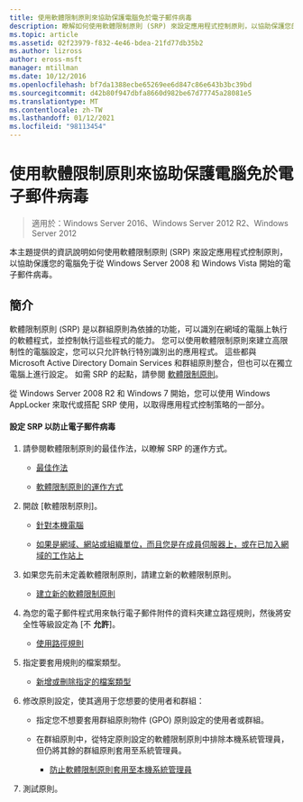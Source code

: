 ```yaml
---
title: 使用軟體限制原則來協助保護電腦免於電子郵件病毒
description: 瞭解如何使用軟體限制原則 (SRP) 來設定應用程式控制原則，以協助保護您的電腦免于從 Windows Server 2008 和 Windows Vista 開始的電子郵件病毒。
ms.topic: article
ms.assetid: 02f23979-f832-4e46-bdea-21fd77db35b2
ms.author: lizross
author: eross-msft
manager: mtillman
ms.date: 10/12/2016
ms.openlocfilehash: bf7da1388ecbe65269ee6d847c86e643b3bc39bd
ms.sourcegitcommit: d42b80f947dbfa8660d982be67d77745a28081e5
ms.translationtype: MT
ms.contentlocale: zh-TW
ms.lasthandoff: 01/12/2021
ms.locfileid: "98113454"
---
```

# <a name="use-software-restriction-policies-to-help-protect-your-computer-against-an-email-virus"></a>使用軟體限制原則來協助保護電腦免於電子郵件病毒

>適用於：Windows Server 2016、Windows Server 2012 R2、Windows Server 2012

本主題提供的資訊說明如何使用軟體限制原則 (SRP) 來設定應用程式控制原則，以協助保護您的電腦免于從 Windows Server 2008 和 Windows Vista 開始的電子郵件病毒。

## <a name="introduction"></a>簡介
軟體限制原則 (SRP) 是以群組原則為依據的功能，可以識別在網域的電腦上執行的軟體程式，並控制執行這些程式的能力。 您可以使用軟體限制原則來建立高限制性的電腦設定，您可以只允許執行特別識別出的應用程式。 這些都與 Microsoft Active Directory Domain Services 和群組原則整合，但也可以在獨立電腦上進行設定。 如需 SRP 的起點，請參閱 [軟體限制原則](software-restriction-policies.md)。

從 Windows Server 2008 R2 和 Windows 7 開始，您可以使用 Windows AppLocker 來取代或搭配 SRP 使用，以取得應用程式控制策略的一部分。

#### <a name="configure-srp-to-help-protect-against-an-e-mail-virus"></a>設定 SRP 以防止電子郵件病毒

1.  請參閱軟體限制原則的最佳作法，以瞭解 SRP 的運作方式。

    -   [最佳作法](software-restriction-policies-technical-overview.md#BKMK_Best_Practices)

    -   [軟體限制原則的運作方式](/previous-versions/windows/it-pro/windows-server-2003/cc786941(v=ws.10))

2.  開啟 [軟體限制原則]。

    -   [針對本機電腦](administer-software-restriction-policies.md#BKMK_1)

    -   [如果是網域、網站或組織單位，而且您是在成員伺服器上，或在已加入網域的工作站上](administer-software-restriction-policies.md#BKMK_2)

3.  如果您先前未定義軟體限制原則，請建立新的軟體限制原則。

    -   [建立新的軟體限制原則](administer-software-restriction-policies.md#BKMK_Create_SRP)

4.  為您的電子郵件程式用來執行電子郵件附件的資料夾建立路徑規則，然後將安全性等級設定為 [不 **允許**]。

    -   [使用路徑規則](work-with-software-restriction-policies-rules.md#BKMK_Path_Rules)

5.  指定要套用規則的檔案類型。

    -   [新增或刪除指定的檔案類型](administer-software-restriction-policies.md#BKMK_Add_Del)

6.  修改原則設定，使其適用于您想要的使用者和群組：

    -   指定您不想要套用群組原則物件 (GPO) 原則設定的使用者或群組。

    -   在群組原則中，從特定原則設定的軟體限制原則中排除本機系統管理員，但仍將其餘的群組原則套用至系統管理員。

        -   [防止軟體限制原則套用至本機系統管理員](administer-software-restriction-policies.md#BKMK_Prevent_Admin)

7.  測試原則。
